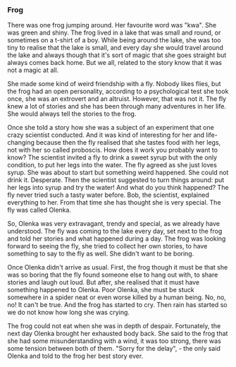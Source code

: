 ### Frog

There was one frog jumping around. Her favourite word was "kwa". She was green and shiny. The frog lived in a lake that was small and round, or sometimes on a t-shirt of a boy. While being around the lake, she was too tiny to realise that the lake is small, and every day she would travel around the lake and always though that it's sort of magic that she goes straight but always comes back home. But we all, related to the story know that it was not a magic at all.

She made some kind of weird friendship with a fly. Nobody likes flies, but the frog had an open personality, according to a psychological test she took once, she was an extrovert and an altruist. However, that was not it. The fly knew a lot of stories and she has been through many adventures in her life. She would always tell the stories to the frog. 

Once she told a story how she was a subject of an experiment that one crazy scientist conducted. And it was kind of interesting for her and life-changing because then the fly realised that she tastes food with her legs, not with her so called proboscis. How does it work you probably want to know? The scientist invited a fly to drink a sweet syrup but with the only condition, to put her legs into the water. The fly agreed as she just loves syrup. She was about to start but something weird happened. She could not drink it. Desperate. Then the scientist suggested to turn things around: put her legs into syrup and try the water! And what do you think happened? The fly never tried such a tasty water before.
Bob, the scientist, explained everything to her. From that time she has thought she is very special. The fly was called Olenka.

So, Olenka was very extravagant, trendy and special, as we already have understood. The fly was coming to the lake every day, set next to the frog and told her stories and what happened during a day. The frog was looking forward to seeing the fly, she tried to collect her own stories, to have something to say to the fly as well. She didn't want to be boring. 

Once Olenka didn't arrive as usual. First, the frog though it must be that she was so boring that the fly found someone else to hang out with, to share stories and laugh out loud. But after, she realised that it must have something happened to Olenka. Poor Olenka, she must be stuck somewhere in a spider neat or even worse killed by a human being. No, no, no! It can't be true. And the frog has started to cry. Then rain has started so we do not know how long she was crying. 

The frog could not eat when she was in depth of despair. Fortunately, the next day Olenka brought her exhausted body back. She said to the frog that she had some misunderstanding with a wind, it was too strong, there was some tension between both of them. "Sorry for the delay", - the only said Olenka and told to the frog her best story ever.
